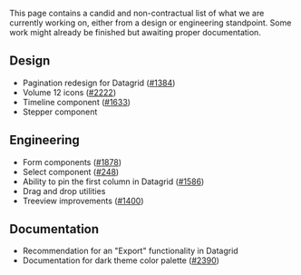 This page contains a candid and non-contractual list of what we are currently working on,
either from a design or engineering standpoint. Some work might already be finished
but awaiting proper documentation.

## Design

* Pagination redesign for Datagrid ([#1384](https://github.com/vmware/clarity/issues/1384))
* Volume 12 icons ([#2222](https://github.com/vmware/clarity/issues/2222))
* Timeline component ([#1633](https://github.com/vmware/clarity/issues/1633))
* Stepper component

## Engineering

* Form components ([#1878](https://github.com/vmware/clarity/issues/1878))
* Select component ([#248](https://github.com/vmware/clarity/issues/248))
* Ability to pin the first column in Datagrid ([#1586](https://github.com/vmware/clarity/issues/1586))
* Drag and drop utilities
* Treeview improvements ([#1400](https://github.com/vmware/clarity/issues/1400))

## Documentation

* Recommendation for an "Export" functionality in Datagrid
* Documentation for dark theme color palette ([#2390](https://github.com/vmware/clarity/issues/2390))
